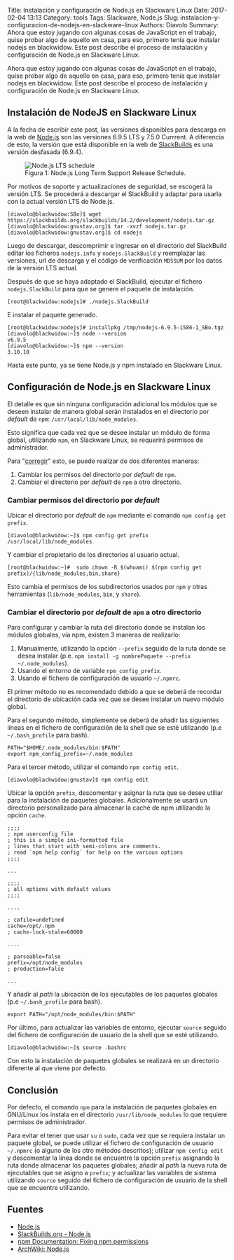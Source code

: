 Title: Instalación y configuración de Node.js en Slackware Linux
Date: 2017-02-04 13:13
Category: tools
Tags: Slackware, Node.js
Slug: instalacion-y-configuracion-de-nodejs-en-slackware-linux
Authors: Diavolo
Summary: Ahora que estoy jugando con algunas cosas de JavaScript en el trabajo, quise probar algo de aquello en casa, para eso, primero tenía que instalar nodejs en blackwidow. Este post describe el proceso de instalación y configuración de Node.js en Slackware Linux.


Ahora que estoy jugando con algunas cosas de JavaScript en el trabajo, quise probar algo de aquello en casa, para eso, primero tenía que instalar nodejs en blackwidow. Este post describe el proceso de instalación y configuración de Node.js en Slackware Linux.

## Instalación de NodeJS en Slackware Linux
A la fecha de escribir este post, las versiones disponibles para descarga en la web de [Node.js][1] son las versiones 6.9.5 LTS y 7.5.0 Currrent. A diferencia de esto, la versión que está disponible en la web de [SlackBuilds][2] es una versión desfasada (6.9.4).

<figure><img src="/media/2017/02/nodejs-lts-schedule.png" alt="Node.js LTS schedule" />
<figcaption>Figura 1: Node.js Long Term Support Release Schedule.</figcaption></figure>

Por motivos de soporte y actualizaciones de seguridad, se escogerá la versión LTS. Se procederá a descargar el SlackBuild y adaptar para usarla con la actual versión LTS de Node.js.

    [diavolo@blackwidow:SBo]$ wget https://slackbuilds.org/slackbuilds/14.2/development/nodejs.tar.gz
    [diavolo@blackwidow:gnustav.org]$ tar -xvzf nodejs.tar.gz
    [diavolo@blackwidow:gnustav.org]$ cd nodejs

Luego de descargar, descomprimir e ingresar en el directorio del SlackBuild editar los ficheros `nodejs.info` y `nodejs.SlackBuild` y reemplazar las versiones, url de descarga y 
el código de verificación `MD5SUM` por los datos de la versión LTS actual.

Después de que se haya adaptado el SlackBuild, ejecutar el fichero `nodejs.SlackBuild` para que se genere el paquete de instalación.

    [root@blackwidow:nodejs]# ./nodejs.SlackBuild

E instalar el paquete generado.

    [root@blackwidow:nodejs]# installpkg /tmp/nodejs-6.9.5-i586-1_SBo.tgz
    [diavolo@blackwidow:~]$ node --version
    v6.9.5
    [diavolo@blackwidow:~]$ npm --version
    3.10.10

Hasta este punto, ya se tiene Node.js y npm instalado en Slackware Linux.

## Configuración de Node.js en Slackware Linux
El detalle es que sin ninguna configuración adicional los módulos que se deseen instalar de manera global serán instalados en el directorio por *default* de `npm`: `/usr/local/lib/node_modules`.

Esto significa que cada vez que se desee instalar un módulo de forma global, utilizando `npm`, en Slackware Linux, se requerirá permisos de administrador.

Para "[corregir][3]" esto, se puede realizar de dos diferentes maneras:

1. Cambiar los permisos del directorio por *default* de `npm`.
2. Cambiar el directorio por *default* de `npm` a otro directorio.

### Cambiar permisos del directorio por *default*
Ubicar el directorio por *default* de `npm` mediante el comando `npm config get prefix`.

    [diavolo@blackwidow:~]$ npm config get prefix
    /usr/local/lib/node_modules

Y cambiar el propietario de los directorios al usuario actual.

    [root@blackwidow:~]#  sudo chown -R $(whoami) $(npm config get prefix)/{lib/node_modules,bin,share}

Esto cambia el permisos de los subdirectorios usados por `npm` y otras herramientas (`lib/node_modules`, `bin`, y `share`).

### Cambiar el directorio por *default* de `npm` a otro directorio

Para configurar y cambiar la ruta del directorio donde se instalan los módulos globales, vía npm, existen 3 maneras de realizarlo:

1. Manualmente, utilizando la opción `--prefix` seguido de la ruta donde se desea instalar (p.e. `npm install -g nombrePaquete --prefix ~/.node_modules`).
2. Usando el entorno de variable `npm_config_prefix`.
3. Usando el fichero de configuración de usuario `~/.npmrc`.

El primer método no es recomendado debido a que se deberá de recordar el directorio de ubicación cada vez que se desee instalar un nuevo módulo global.

Para el segundo método, simplemente se deberá de añadir las siguientes líneas en el fichero de configuración de la shell que se esté utilizando (p.e `~/.bash_profile` para bash).

    PATH="$HOME/.node_modules/bin:$PATH"
    export npm_config_prefix=~/.node_modules

Para el tercer método, utilizar el comando `npm config edit`.

    [diavolo@blackwidow:gnustav]$ npm config edit

Ubicar la opción `prefix`, descomentar y asignar la ruta que se desee utiliar para la instalación de paquetes globales. Adicionalmente se usará un directorio personalizado para almacenar la caché de npm utilizando la opción `cache`.

    ;;;;
    ; npm userconfig file
    ; this is a simple ini-formatted file
    ; lines that start with semi-colons are comments.
    ; read `npm help config` for help on the various options
    ;;;;
    
    ...
        
    ;;;;
    ; all options with default values
    ;;;;
    
    ....
    
    ; cafile=undefined
    cache=/opt/.npm
    ; cache-lock-stale=60000
    
    ....
    
    ; parseable=false
    prefix=/opt/node_modules
    ; production=false
    
    ...

Y añadir al *path* la ubicación de los ejecutables de los paquetes globales (p.e `~/.bash_profile` para bash).

    export PATH="/opt/node_modules/bin:$PATH"

Por último, para actualizar las variables de entorno, ejecutar `source` seguido del fichero de configuración de usuario de la shell que se esté utilizando.

    [diavolo@blackwidow:~]$ source .bashrc

Con esto la instalación de paquetes globales se realizará en un directorio diferente al que viene por defecto.

## Conclusión
Por defecto, el comando `npm` para la instalación de paquetes globales en GNU/Linux los instala en el directorio `/usr/lib/node_modules` lo que requiere permisos de administrador.

Para evitar el tener que usar `su` o `sudo`, cada vez que se requiera instalar un paquete global, se puede utilizar el fichero de configuración de usuario `~/.npmrc` (o alguno de los otro métodos descritos); utilizar `npm config edit` y descomentar la línea donde se encuentre la opción `prefix` asignando la ruta donde almacenar los paquetes globales; añadir al *path* la nueva ruta de ejecutables que se asigno a `prefix`; y actualizar las variables de sistema utilizando `source` seguido del fichero de configuración de usuario de la shell que se encuentre utilizando.

## Fuentes
- [Node.js][1]
- [SlackBuilds.org - Node.js][2]
- [npm Documentation: Fixing npm permissions][3]
- [ArchWiki: Node.js][4]

[1]: https://nodejs.org/ "Node.js"
[2]: https://slackbuilds.org/repository/14.2/development/nodejs/ "SlackBuilds.org - nodejs"
[3]: https://docs.npmjs.com/getting-started/fixing-npm-permissions "Fixing npm permissions"
[4]: https://wiki.archlinux.org/index.php/Node.js "Node.js - ArchWiki"

